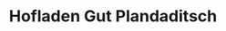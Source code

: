 ---
title: "Hofladen Gut Plandaditsch"
url: /malans-gr/hofladen-gut-plandaditsch/
shop: Lebensmittel
---